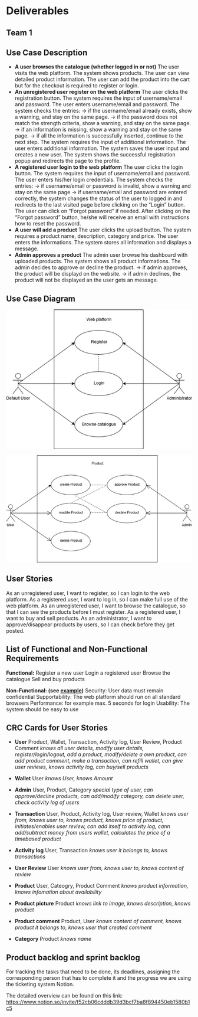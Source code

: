 # Deliverables
Team 1
---

## Use Case Description
* **A user browses the catalogue (whether logged in or not)**
The user visits the web platform.
The system shows products.
The user can view detailed product information.
The user can add the product into the cart but for the checkout is required to register or login. 
* **An unregistered user register on the web platform**
The user clicks the registration button.
The system requires the input of username/email and password.
The user enters username/email and password.
The system checks the entries:
→ if the username/email already exists, show a warning, and stay on the same page.
→ if the password does not match the strength criteria, show a warning, and stay on     the same page.
→ if an information is missing, show a warning and stay on the same page.
→ if all the information is successfully inserted, continue to the next step. 
The system requires the input of additional information.
The user enters additional information.
The system saves the user input and creates a new user.
The system shows the successful registration popup and redirects the page to the profile.
* **A registered user login to the web platform**
The user clicks the login button.
The system requires the input of username/email and password.
The user enters his/her login credentials.
The system checks the entries:
→ if username/email or password is invalid, show a warning and stay on the same page
→ if username/email and password are entered correctly, the system changes the status of the user to logged in and redirects to the last visited page before clicking on the “Login” button.
The user can click on “Forgot password” if needed.
After clicking on the “Forgot password” button, he/she will receive an email with instructions how to reset the password.
* **A user will add a product**
The user clicks the upload button.
The system requires a product name, description, category and price.
The user enters the informations.
The system stores all information and displays a message.
* **Admin approves a product**
The admin user browse his dashboard with uploaded products.
The system shows all product informations.
The admin decides to approve or decline the product.
→ if admin approves, the product will be displayd on the website.
→ if admin declines, the product will not be displayed an the user gets an message.

## Use Case Diagram

![image 1](https://github.com/scg-unibe-ch/ese2020-team1/blob/master/deliverables/UseCaseDiagram1.jpg)

![image 2](https://github.com/scg-unibe-ch/ese2020-team1/blob/master/deliverables/UseCaseDiagram2.jpg)

## User Stories

As an unregistered user, I want to register, so I can login to the web platform.
As a registered user, I want to log in, so I can make full use of the web platform.
As an unregistered user, I want to browse the catalogue, so that I can see the products before I must register.
As a registered user, I want to buy and sell products.
As an administrator, I want to approve/disappear products by users, so I can check before they get posted.


## List of Functional and Non-Functional Requirements
**Functional:**
Register a new user
Login a registered user
Browse the catalogue
Sell and buy products

**Non-Functional: (see <a href="https://web.cse.ohio-state.edu/~bair.41/616/Project/Example_Document/Req_Doc_Example.html#Nonfunc">example</a>)**
Security: User data must remain confidential
Supportability: The web platform should run on all standard browsers
Performance: for example max. 5 seconds for login
Usability: The system should be easy to use


## CRC Cards for User Stories

* **User**
Product, Wallet, Transaction, Activity log, User Review, Product Comment
*knows all user details, modify user details, register/login/logout, add a product, modify/delete a own product, can add product comment, make a transaction, can refill wallet, can give user reviews, knows activity log, can buy/sell products*

* **Wallet**
User
*knows User, knows Amount*

* **Admin**
User, Product, Category
*special type of user, can approve/decline products, can add/modify category, can delete user, check activity log of users*

* **Transaction**
User, Product, Activity log, User review, Wallet
*knows user from, knows user to, knows product, knows price of product, initiates/enables user review, can add itself to activity log, cann add/subtract money from users wallet, calculates the price of a timebased product*

* **Activity log**
User, Transaction
*knows user it belongs to, knows transactions*

* **User Review**
User
*knows user from, knows user to, knows content of review*

* **Product**
User, Cateogry, Product Comment
*knows product information, knows infomation about availability*

* **Product picture**
Product
*knows link to image, knows description, knows product*

* **Product comment**
Product, User
*knows content of comment, knows product it belongs to, knows user that created comment*

* **Category**
Product
*knows name*



## Product backlog and sprint backlog

For tracking the tasks that need to be done, its deadlines, assigning the corresponding person that has to complete it and the progress we are using the ticketing system Notion.

The detailed overview can be found on this link: https://www.notion.so/invite/f52cb06cdddb39d3bcf7ba8f894450eb1580b1c5 
